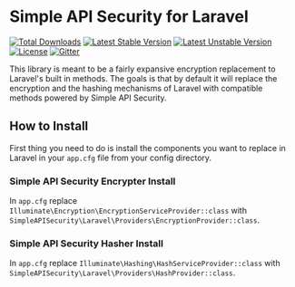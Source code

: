 # Simple API Security for Laravel
[![Total Downloads](https://poser.pugx.org/simpleapisecurity/laravel/d/total.svg)](https://packagist.org/packages/simpleapisecurity/laravel)
[![Latest Stable Version](https://poser.pugx.org/simpleapisecurity/laravel/v/stable.svg)](https://packagist.org/packages/simpleapisecurity/laravel)
[![Latest Unstable Version](https://poser.pugx.org/simpleapisecurity/laravel/v/unstable.svg)](https://packagist.org/packages/simpleapisecurity/laravel)
[![License](https://poser.pugx.org/simpleapisecurity/laravel/license.svg)](https://packagist.org/packages/simpleapisecurity/laravel)
[![Gitter](https://badges.gitter.im/simpleapisecurity/laravel.svg)](https://gitter.im/simpleapisecurity/laravel)

This library is meant to be a fairly expansive encryption replacement to Laravel's built in methods. The goals is that by default it will replace the encryption and the hashing mechanisms of Laravel with compatible methods powered by Simple API Security.

## How to Install
First thing you need to do is install the components you want to replace in Laravel in your `app.cfg` file from your config directory.

### Simple API Security Encrypter Install
In `app.cfg` replace `Illuminate\Encryption\EncryptionServiceProvider::class` with `SimpleAPISecurity\Laravel\Providers\EncryptionProvider::class`.

### Simple API Security Hasher Install
In `app.cfg` replace `Illuminate\Hashing\HashServiceProvider::class` with `SimpleAPISecurity\Laravel\Providers\HashProvider::class`.
